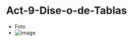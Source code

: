 # Act-9-Dise-o-de-Tablas

- Foto
- ![image](https://github.com/user-attachments/assets/42f3011c-0e1c-4ab0-94a4-4eb8e755e316)
